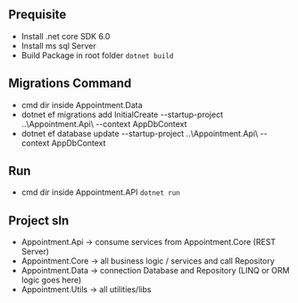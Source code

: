 ## Prequisite 
- Install .net core SDK 6.0
- Install ms sql Server
- Build Package in root folder `dotnet build`

## Migrations Command
- cmd dir inside Appointment.Data
- dotnet ef migrations add InitialCreate --startup-project ..\Appointment.Api\ --context AppDbContext
- dotnet ef database update --startup-project ..\Appointment.Api\ --context AppDbContext

## Run
- cmd dir inside Appointment.API `dotnet run`

## Project sln
- Appointment.Api -> consume services from Appointment.Core (REST Server)
- Appointment.Core -> all business logic / services and call Repository
- Appointment.Data -> connection Database and Repository (LINQ or ORM logic goes here)
- Appointment.Utils -> all utilities/libs
